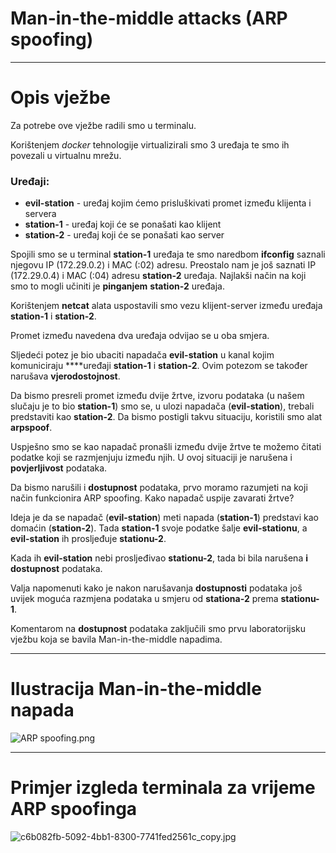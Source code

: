 # Man-in-the-middle attacks (ARP spoofing)

---

# Opis vježbe

Za potrebe ove vježbe radili smo u terminalu.

Korištenjem *docker* tehnologije virtualizirali smo 3 uređaja te smo ih povezali u virtualnu mrežu. 

### Uređaji:

- **evil-station** - uređaj kojim ćemo prisluškivati promet između klijenta i servera
- **station-1** - uređaj koji će se ponašati kao klijent
- **station-2** - uređaj koji će se ponašati kao server

Spojili smo se u terminal **station-1** uređaja te smo naredbom **ifconfig** saznali njegovu IP (172.29.0.2) i MAC (:02) adresu. Preostalo nam je još saznati IP (172.29.0.4) i MAC (:04) adresu **station-2** uređaja. Najlakši način na koji smo to mogli učiniti je **pinganjem** **station-2** uređaja.

Korištenjem **netcat** alata uspostavili smo vezu klijent-server između uređaja **station-1** i **station-2**. 

Promet između navedena dva uređaja odvijao se u oba smjera.

Sljedeći potez je bio ubaciti napadača **evil-station** u kanal kojim komuniciraju ****uređaji **station-1** i **station-2**. Ovim potezom se također narušava **vjerodostojnost**.

Da bismo presreli promet između dvije žrtve, izvoru podataka (u našem slučaju je to bio **station-1**) smo se, u ulozi napadača (**evil-station**), trebali predstaviti kao **station-2**. Da bismo postigli takvu situaciju, koristili smo alat **arpspoof**.

Uspješno smo se kao napadač pronašli između dvije žrtve te možemo čitati podatke koji se razmjenjuju između njih. U ovoj situaciji je narušena i **povjerljivost** podataka.

Da bismo narušili i **dostupnost** podataka, prvo moramo razumjeti na koji način funkcionira ARP spoofing. Kako napadač uspije zavarati žrtve?

Ideja je da se napadač (**evil-station**) meti napada (**station-1**) predstavi kao domaćin (**station-2**). Tada **station-1** svoje podatke šalje **evil-stationu**, a **evil-station** ih prosljeđuje **stationu-2**.

Kada ih **evil-station** nebi prosljeđivao **stationu-2**, tada bi bila narušena **i dostupnost** podataka.

Valja napomenuti kako je nakon narušavanja **dostupnosti** podataka još uvijek moguća razmjena podataka u smjeru od **stationa-2** prema **stationu-1**.

Komentarom na **dostupnost** podataka zaključili smo prvu laboratorijsku vježbu koja se bavila Man-in-the-middle napadima.

---

# Ilustracija Man-in-the-middle napada

![ARP spoofing.png](Man-in-the-middle%20attacks%20(ARP%20spoofing)%209155ea1c36db4ef78c792cb05a86622e/ARP_spoofing.png)

---

# Primjer izgleda terminala za vrijeme ARP spoofinga

![c6b082fb-5092-4bb1-8300-7741fed2561c_copy.jpg](Man-in-the-middle%20attacks%20(ARP%20spoofing)%209155ea1c36db4ef78c792cb05a86622e/c6b082fb-5092-4bb1-8300-7741fed2561c_copy.jpg)